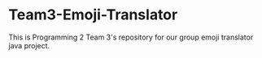# Team3-Emoji-Translator
This is Programming 2 Team 3's repository for our group emoji translator java project.
